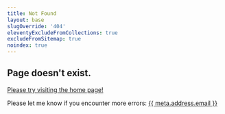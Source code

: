 ```yaml
---
title: Not Found
layout: base
slugOverride: '404'
eleventyExcludeFromCollections: true
excludeFromSitemap: true
noindex: true
---
```


## Page doesn't exist.

[Please try visiting the home page!](/)

Please let me know if you encounter more errors:
<a href="mailto:{{ meta.address.email }}">{{ meta.address.email }}</a>
